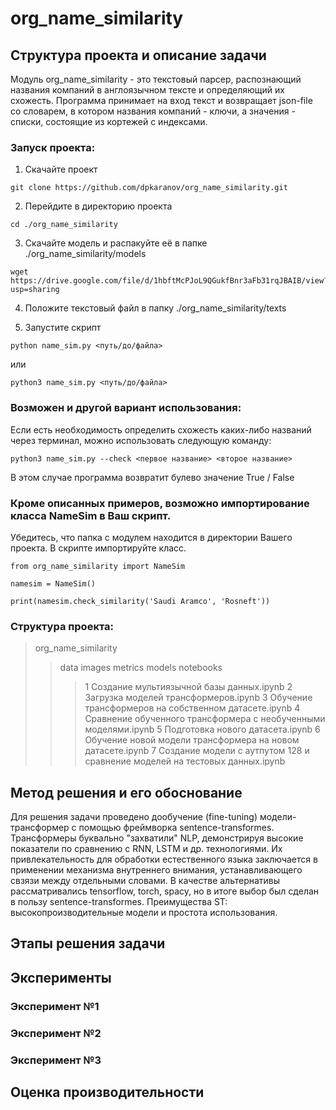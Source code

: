 # org_name_similarity

## Структура проекта и описание задачи
Модуль org_name_similarity - это текстовый парсер, распознающий названия компаний в англоязычном тексте и определяющий их схожесть. Программа принимает на вход текст и возвращает json-file cо словарем, в котором названия компаний - ключи, а значения - списки, состоящие из кортежей с индексами.

### Запуск проекта:

1. Скачайте проект

```
git clone https://github.com/dpkaranov/org_name_similarity.git
```
2. Перейдите в директорию проекта

```
cd ./org_name_similarity
```
3. Скачайте модель и распакуйте её в папке ./org_name_similarity/models

```
wget https://drive.google.com/file/d/1hbftMcPJoL9QGukfBnr3aFb31rqJBAIB/view?usp=sharing
```
4. Положите текстовый файл в папку ./org_name_similarity/texts

5. Запустите скрипт

```
python name_sim.py <путь/до/файла>
```
или

```
python3 name_sim.py <путь/до/файла>
```

### Возможен и другой вариант использования:

Если есть необходимость определить схожесть каких-либо названий через терминал, можно использовать следующую команду:

```
python3 name_sim.py --check <первое название> <второе название>
```

В этом случае программа возвратит булево значение True / False

### Кроме описанных примеров, возможно импортирование класса NameSim в Ваш скрипт.

Убедитесь, что папка с модулем находится в директории Вашего проекта.
В скрипте импортируйте класс.

```
from org_name_similarity import NameSim

namesim = NameSim()

print(namesim.check_similarity('Saudi Aramco', 'Rosneft'))
```

### Структура проекта:

> org_name_similarity
> > data
> > images
> > metrics
> > models
> > notebooks
> > > 1 Создание мультиязычной базы данных.ipynb
> > > 2 Загрузка моделей трансформеров.ipynb
> > > 3 Обучение трансформеров на собственном датасете.ipynb
> > > 4 Сравнение обученного трансформера с необученными моделями.ipynb
> > > 5 Подготовка нового датасета.ipynb
> > > 6 Обучение новой модели трансформера на новом датасете.ipynb
> > > 7 Создание модели с аутпутом 128 и сравнение моделей на тестовых данных.ipynb


## Метод решения и его обоснование

Для решения задачи проведено дообучение (fine-tuning) модели-трансформер с помощью фреймворка sentence-transformes. Трансформеры буквально "захватили" NLP, демонстрируя высокие показатели по сравнению с RNN, LSTM и др. технологиями. Их привлекательность для обработки естественного языка заключается в применении механизма внутреннего внимания, устанавливающего свзязи между отдельными словами. В качестве альтернативы рассматривались tensorflow, torch, spacy, но в итоге выбор был сделан в пользу sentence-transformes. Преимущества ST: высокопроизводительные модели и простота использования.

## Этапы решения задачи

## Эксперименты

### Эксперимент №1

### Эксперимент №2

### Эксперимент №3

## Оценка производительности
